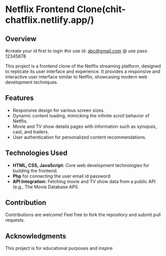 # 
# Netflix Frontend Clone(chit-chatflix.netlify.app/)

## Overview

#create your id first to login
#or use id: abc@gmail.com
@ use pass: 12345678

This project is a frontend clone of the Netflix streaming platform, designed to replicate its user interface and experience. It provides a responsive and interactive user interface similar to Netflix, showcasing modern web development techniques.

## Features

- Responsive design for various screen sizes.
- Dynamic content loading, mimicking the infinite scroll behavior of Netflix.
- Movie and TV show details pages with information such as synopsis, cast, and trailers.
- User authentication for personalized content recommendations.

## Technologies Used

- **HTML, CSS, JavaScript:** Core web development technologies for building the frontend.
- **Php**  for connecting the user email id password
- **API Integration:** Fetching movie and TV show data from a public API (e.g., The Movie Database API).


## Contribution

Contributions are welcome! Feel free to fork the repository and submit pull requests.

## Acknowledgments

This project is for educational purposes and inspire
